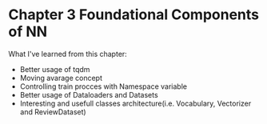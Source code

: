 # Chapter 3 Foundational Components of NN
What I've learned from this chapter:
* Better usage of tqdm
* Moving avarage concept
* Controlling train procces with Namespace variable
* Better usage of Dataloaders and Datasets
* Interesting and usefull classes architecture(i.e. Vocabulary, Vectorizer and ReviewDataset)